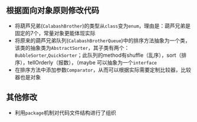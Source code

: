 ## 根据**面向对象**原则修改代码

- 将葫芦兄弟(`CalabashBrother`)的类型从`class`变为`enum`，理由是：葫芦兄弟是固定的7个，常量对象更能体现实际 
- 将原来的葫芦兄弟队列(`CalabashBrotherQueue`)中的排序方法抽象为一个类，该类的抽象类为`AbstractSorter`，其子类有两个：`BubbleSorter`,`QuickSorter`；此队列的method有shuffle（乱序），sort（排序），tellOrderly（报数），（maybe 可以抽象为一个`interface`
- 在排序方法中添加参数`Comparator`，从而可以根据实际需要定制比较器，比较器也是对象

## 其他修改

- 利用`package`机制对代码文件结构进行了组织


